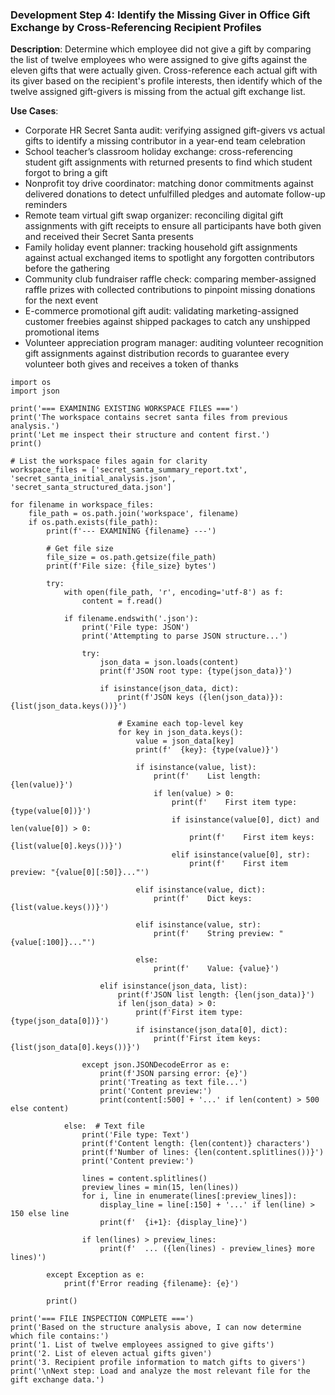 ### Development Step 4: Identify the Missing Giver in Office Gift Exchange by Cross-Referencing Recipient Profiles

**Description**: Determine which employee did not give a gift by comparing the list of twelve employees who were assigned to give gifts against the eleven gifts that were actually given. Cross-reference each actual gift with its giver based on the recipient's profile interests, then identify which of the twelve assigned gift-givers is missing from the actual gift exchange list.

**Use Cases**:
- Corporate HR Secret Santa audit: verifying assigned gift-givers vs actual gifts to identify a missing contributor in a year-end team celebration
- School teacher’s classroom holiday exchange: cross-referencing student gift assignments with returned presents to find which student forgot to bring a gift
- Nonprofit toy drive coordinator: matching donor commitments against delivered donations to detect unfulfilled pledges and automate follow-up reminders
- Remote team virtual gift swap organizer: reconciling digital gift assignments with gift receipts to ensure all participants have both given and received their Secret Santa presents
- Family holiday event planner: tracking household gift assignments against actual exchanged items to spotlight any forgotten contributors before the gathering
- Community club fundraiser raffle check: comparing member-assigned raffle prizes with collected contributions to pinpoint missing donations for the next event
- E-commerce promotional gift audit: validating marketing-assigned customer freebies against shipped packages to catch any unshipped promotional items
- Volunteer appreciation program manager: auditing volunteer recognition gift assignments against distribution records to guarantee every volunteer both gives and receives a token of thanks

```
import os
import json

print('=== EXAMINING EXISTING WORKSPACE FILES ===')
print('The workspace contains secret santa files from previous analysis.')
print('Let me inspect their structure and content first.')
print()

# List the workspace files again for clarity
workspace_files = ['secret_santa_summary_report.txt', 'secret_santa_initial_analysis.json', 'secret_santa_structured_data.json']

for filename in workspace_files:
    file_path = os.path.join('workspace', filename)
    if os.path.exists(file_path):
        print(f'--- EXAMINING {filename} ---')
        
        # Get file size
        file_size = os.path.getsize(file_path)
        print(f'File size: {file_size} bytes')
        
        try:
            with open(file_path, 'r', encoding='utf-8') as f:
                content = f.read()
            
            if filename.endswith('.json'):
                print('File type: JSON')
                print('Attempting to parse JSON structure...')
                
                try:
                    json_data = json.loads(content)
                    print(f'JSON root type: {type(json_data)}')
                    
                    if isinstance(json_data, dict):
                        print(f'JSON keys ({len(json_data)}): {list(json_data.keys())}')
                        
                        # Examine each top-level key
                        for key in json_data.keys():
                            value = json_data[key]
                            print(f'  {key}: {type(value)}')
                            
                            if isinstance(value, list):
                                print(f'    List length: {len(value)}')
                                if len(value) > 0:
                                    print(f'    First item type: {type(value[0])}')
                                    if isinstance(value[0], dict) and len(value[0]) > 0:
                                        print(f'    First item keys: {list(value[0].keys())}')
                                    elif isinstance(value[0], str):
                                        print(f'    First item preview: "{value[0][:50]}..."')
                            
                            elif isinstance(value, dict):
                                print(f'    Dict keys: {list(value.keys())}')
                            
                            elif isinstance(value, str):
                                print(f'    String preview: "{value[:100]}..."')
                            
                            else:
                                print(f'    Value: {value}')
                    
                    elif isinstance(json_data, list):
                        print(f'JSON list length: {len(json_data)}')
                        if len(json_data) > 0:
                            print(f'First item type: {type(json_data[0])}')
                            if isinstance(json_data[0], dict):
                                print(f'First item keys: {list(json_data[0].keys())}')
                        
                except json.JSONDecodeError as e:
                    print(f'JSON parsing error: {e}')
                    print('Treating as text file...')
                    print('Content preview:')
                    print(content[:500] + '...' if len(content) > 500 else content)
            
            else:  # Text file
                print('File type: Text')
                print(f'Content length: {len(content)} characters')
                print(f'Number of lines: {len(content.splitlines())}')
                print('Content preview:')
                
                lines = content.splitlines()
                preview_lines = min(15, len(lines))
                for i, line in enumerate(lines[:preview_lines]):
                    display_line = line[:150] + '...' if len(line) > 150 else line
                    print(f'  {i+1}: {display_line}')
                
                if len(lines) > preview_lines:
                    print(f'  ... ({len(lines) - preview_lines} more lines)')
                    
        except Exception as e:
            print(f'Error reading {filename}: {e}')
        
        print()

print('=== FILE INSPECTION COMPLETE ===')
print('Based on the structure analysis above, I can now determine which file contains:')
print('1. List of twelve employees assigned to give gifts')
print('2. List of eleven actual gifts given')
print('3. Recipient profile information to match gifts to givers')
print('\nNext step: Load and analyze the most relevant file for the gift exchange data.')
```